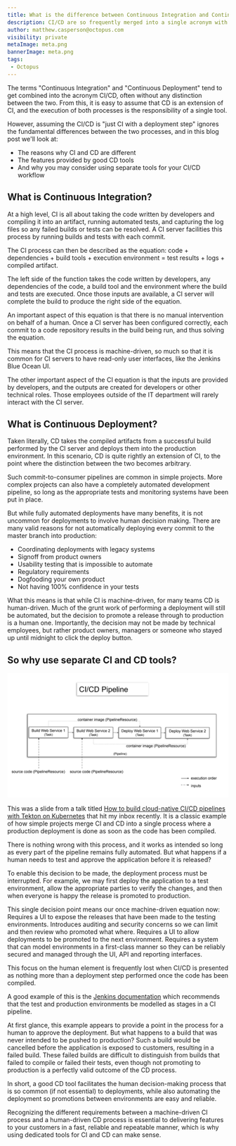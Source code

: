 ```yaml
---
title: What is the difference between Continuous Integration and Continuous Deployment
description: CI/CD are so frequently merged into a single acronym with the idea that they are a single process. This post looks at the fundamental differences between CI and CD.
author: matthew.casperson@octopus.com
visibility: private
metaImage: meta.png
bannerImage: meta.png
tags:
 - Octopus
---
```


The terms "Continuous Integration" and "Continuous Deployment" tend to get combined into the acronym CI/CD, often without any distinction between the two. From this, it is easy to assume that CD is an extension of CI, and the execution of both processes is the responsibility of a single tool.

However, assuming the CI/CD is "just CI with a deployment step" ignores the fundamental differences between the two processes, and in this blog post we'll look at:

* The reasons why CI and CD are different
* The features provided by good CD tools
* And why you may consider using separate tools for your CI/CD workflow

## What is Continuous Integration?
At a high level, CI is all about taking the code written by developers and compiling it into an artifact, running automated tests, and capturing the log files so any failed builds or tests can be resolved. A CI server facilities this process by running builds and tests with each commit.

The CI process can then be described as the equation:
code + dependencies + build tools + execution environment = test results + logs + compiled artifact.

The left side of the function takes the code written by developers, any dependencies of the code, a build tool and the environment where the build and tests are executed. Once those inputs are available, a CI server will complete the build to produce the right side of the equation.

An important aspect of this equation is that there is no manual intervention on behalf of a human. Once a CI server has been configured correctly, each commit to a code repository results in the build being run, and thus solving the equation.

This means that the CI process is machine-driven, so much so that it is common for CI servers to have read-only user interfaces, like the Jenkins Blue Ocean UI.

The other important aspect of the CI equation is that the inputs are provided by developers, and the outputs are created for developers or other technical roles. Those employees outside of the IT department will rarely interact with the CI server.

## What is Continuous Deployment?
Taken literally, CD takes the compiled artifacts from a successful build performed by the CI server and deploys them into the production environment. In this scenario, CD is quite rightly an extension of CI, to the point where the distinction between the two becomes arbitrary.

Such commit-to-consumer pipelines are common in simple projects. More complex projects can also have a completely automated development pipeline, so long as the appropriate tests and monitoring systems have been put in place.

But while fully automated deployments have many benefits, it is not uncommon for deployments to involve human decision making. There are many valid reasons for not automatically deploying every commit to the master branch into production:

* Coordinating deployments with legacy systems
* Signoff from product owners
* Usability testing that is impossible to automate
* Regulatory requirements
* Dogfooding your own product
* Not having 100% confidence in your tests

What this means is that while CI is machine-driven, for many teams CD is human-driven. Much of the grunt work of performing a deployment will still be automated, but the decision to promote a release through to production is a human one. Importantly, the decision may not be made by technical employees, but rather product owners, managers or someone who stayed up until midnight to click the deploy button.

## So why use separate CI and CD tools?

![ci-cd-pipeline-diagram](ci-cd-pipeline-diagram.png)

This was a slide from a talk titled [How to build cloud-native CI/CD pipelines with Tekton on Kubernetes](https://developers.redhat.com/blog/2019/07/22/how-to-build-cloud-native-ci-cd-pipelines-with-tekton-on-kubernetes/?sc_cid=701f2000000RtqCAAS]) that hit my inbox recently. It is a classic example of how simple projects merge CI and CD into a single process where a production deployment is done as soon as the code has been compiled.

There is nothing wrong with this process, and it works as intended so long as every part of the pipeline remains fully automated. But what happens if a human needs to test and approve the application before it is released?

To enable this decision to be made, the deployment process must be interrupted. For example, we may first deploy the application to a test environment, allow the appropriate parties to verify the changes, and then when everyone is happy the release is promoted to production.

This single decision point means our once machine-driven equation now:
Requires a UI to expose the releases that have been made to the testing environments.
Introduces auditing and security concerns so we can limit and then review who promoted what where.
Requires a UI to allow deployments to be promoted to the next environment.
Requires a system that can model environments in a first-class manner so they can be reliably secured and managed through the UI, API and reporting interfaces.

This focus on the human element is frequently lost when CI/CD is presented as nothing more than a deployment step performed once the code has been compiled.

A good example of this is the [Jenkins documentation](https://jenkins.io/doc/pipeline/tour/deployment/#stages-as-deployment-environments) which recommends that the test and production environments be modelled as stages in a CI pipeline.

At first glance, this example appears to provide a point in the process for a human to approve the deployment. But what happens to a build that was never intended to be pushed to production?  Such a build would be cancelled before the application is exposed to customers, resulting in a failed build. These failed builds are difficult to distinguish from builds that failed to compile or failed their tests, even though not promoting to production is a perfectly valid outcome of the CD process.

In short, a good CD tool facilitates the human decision-making process that is so common (if not essential) to deployments, while also automating the deployment so promotions between environments are easy and reliable.

Recognizing the different requirements between a machine-driven CI process and a human-driven CD process is essential to delivering features to your customers in a fast, reliable and repeatable manner, which is why using dedicated tools for CI and CD can make sense.
